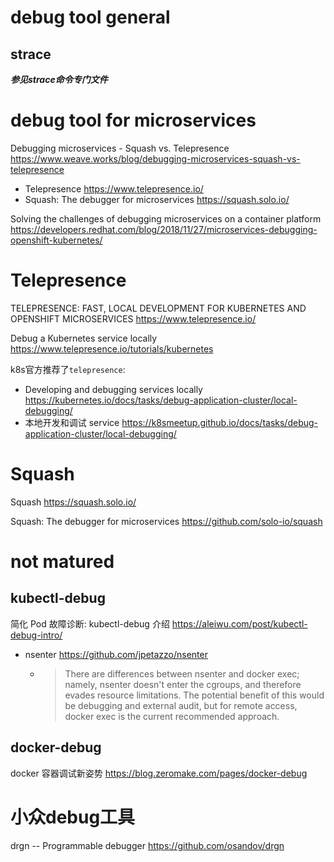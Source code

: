 
# debug tool general

## strace

***参见strace命令专门文件***

# debug tool for microservices

Debugging microservices - Squash vs. Telepresence https://www.weave.works/blog/debugging-microservices-squash-vs-telepresence
- Telepresence https://www.telepresence.io/
- Squash: The debugger for microservices https://squash.solo.io/

Solving the challenges of debugging microservices on a container platform https://developers.redhat.com/blog/2018/11/27/microservices-debugging-openshift-kubernetes/

# Telepresence

TELEPRESENCE: FAST, LOCAL DEVELOPMENT FOR KUBERNETES AND OPENSHIFT MICROSERVICES https://www.telepresence.io/

Debug a Kubernetes service locally https://www.telepresence.io/tutorials/kubernetes

k8s官方推荐了`telepresence`:
- Developing and debugging services locally https://kubernetes.io/docs/tasks/debug-application-cluster/local-debugging/
- 本地开发和调试 service https://k8smeetup.github.io/docs/tasks/debug-application-cluster/local-debugging/

# Squash

Squash https://squash.solo.io/

Squash: The debugger for microservices https://github.com/solo-io/squash

# not matured 

## kubectl-debug

简化 Pod 故障诊断: kubectl-debug 介绍 https://aleiwu.com/post/kubectl-debug-intro/
- nsenter https://github.com/jpetazzo/nsenter
  * > There are differences between nsenter and docker exec; namely, nsenter doesn't enter the cgroups, and therefore evades resource limitations. The potential benefit of this would be debugging and external audit, but for remote access, docker exec is the current recommended approach.

## docker-debug

docker 容器调试新姿势 https://blog.zeromake.com/pages/docker-debug

# 小众debug工具

drgn -- Programmable debugger https://github.com/osandov/drgn
